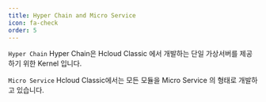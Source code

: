 ```yaml
---
title: Hyper Chain and Micro Service
icon: fa-check
order: 5
---
```


`Hyper Chain`
Hyper Chain은 Hcloud Classic 에서 개발하는 단일 가상서버를 제공하기 위한 Kernel 입니다.

`Micro Service`
Hcloud Classic에서는 모든 모듈을 Micro Service 의 형태로 개발하고 있습니다.